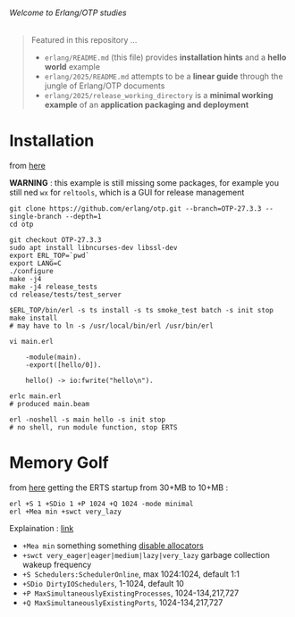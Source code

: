 ###### Welcome to Erlang/OTP studies
>    Featured in this repository ...
>    -    `erlang/README.md` (this file) provides **installation hints** and a **hello world**
>         example
>    -    `erlang/2025/README.md` attempts to be a **linear guide** through the jungle of
>         Erlang/OTP documents
>    -    `erlang/2025/release_working_directory` is a **minimal working example** of an
>         **application packaging and deployment**


# Installation

from [here](https://github.com/erlang/otp/blob/OTP-27.3.3/HOWTO/INSTALL.md)

**WARNING** : this example is still missing some packages, for example you still ned `wx` for `reltools`, which is a GUI for release management
```
git clone https://github.com/erlang/otp.git --branch=OTP-27.3.3 --single-branch --depth=1
cd otp

git checkout OTP-27.3.3
sudo apt install libncurses-dev libssl-dev
export ERL_TOP=`pwd` 
export LANG=C
./configure
make -j4
make -j4 release_tests
cd release/tests/test_server

$ERL_TOP/bin/erl -s ts install -s ts smoke_test batch -s init stop
make install
# may have to ln -s /usr/local/bin/erl /usr/bin/erl

vi main.erl

    -module(main).
    -export([hello/0]).

    hello() -> io:fwrite("hello\n").

erlc main.erl
# produced main.beam

erl -noshell -s main hello -s init stop
# no shell, run module function, stop ERTS

```
# Memory Golf
from [here](https://erlangforums.com/t/docker-image-for-erlang-vm-with-minimal-memory-disk-usage/3610/2)
getting the ERTS startup from 30+MB to 10+MB :
```
erl +S 1 +SDio 1 +P 1024 +Q 1024 -mode minimal
erl +Mea min +swct very_lazy
```
Explaination : [link](https://www.erlang.org/doc/apps/erts/erl_cmd.html)
- `+Mea min` something something [disable allocators](https://www.erlang.org/doc/apps/erts/erts_alloc.html)
- `+swct very_eager|eager|medium|lazy|very_lazy` garbage collection wakeup frequency
- `+S Schedulers:SchedulerOnline`, max 1024:1024, default 1:1
- `+SDio DirtyIOSchedulers`, 1-1024, default 10
- `+P MaxSimultaneouslyExistingProcesses`, 1024-134,217,727
- `+Q MaxSimultaneouslyExistingPorts`, 1024-134,217,727
